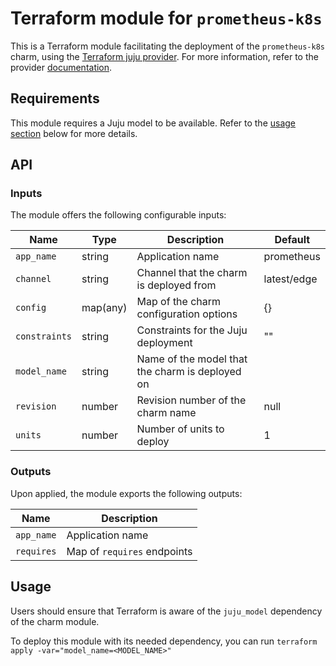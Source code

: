 # Terraform module for `prometheus-k8s`


This is a Terraform module facilitating the deployment of the `prometheus-k8s` charm, using the [Terraform juju provider](https://github.com/juju/terraform-provider-juju/). For more information, refer to the provider [documentation](https://registry.terraform.io/providers/juju/juju/latest/docs). 


## Requirements

This module requires a Juju model to be available. Refer to the [usage section](#usage) below for more details.

## API

### Inputs

The module offers the following configurable inputs:

| Name          | Type     | Description                                     | Default     |
|---------------|----------|-------------------------------------------------|-------------|
| `app_name`    | string   | Application name                                | prometheus  |
| `channel`     | string   | Channel that the charm is deployed from         | latest/edge |
| `config`      | map(any) | Map of the charm configuration options          | {}          |
| `constraints` | string   | Constraints for the Juju deployment             | ""          |
| `model_name`  | string   | Name of the model that the charm is deployed on |             |
| `revision`    | number   | Revision number of the charm name               | null        |
| `units`       | number   | Number of units to deploy                       | 1           |

### Outputs

Upon applied, the module exports the following outputs:

| Name       | Description                 |
|------------|-----------------------------|
| `app_name` | Application name            |
| `requires` | Map of `requires` endpoints |

## Usage

Users should ensure that Terraform is aware of the `juju_model` dependency of the charm module.

To deploy this module with its needed dependency, you can run `terraform apply -var="model_name=<MODEL_NAME>"`